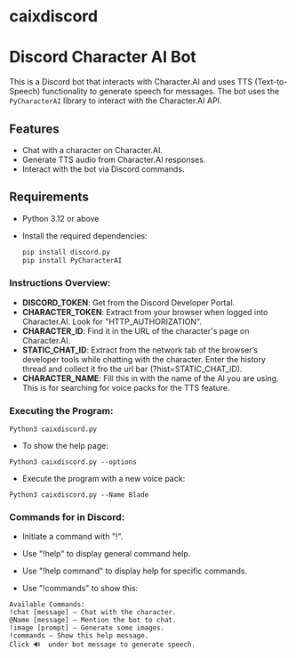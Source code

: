 # caixdiscord
# Discord Character AI Bot

This is a Discord bot that interacts with Character.AI and uses TTS (Text-to-Speech) functionality to generate speech for messages. The bot uses the `PyCharacterAI` library to interact with the Character.AI API.

## Features

- Chat with a character on Character.AI.
- Generate TTS audio from Character.AI responses.
- Interact with the bot via Discord commands.

## Requirements

- Python 3.12 or above
- Install the required dependencies:

  ```bash
  pip install discord.py
  pip install PyCharacterAI

### Instructions Overview:
- **DISCORD_TOKEN**: Get from the Discord Developer Portal.
- **CHARACTER_TOKEN**: Extract from your browser when logged into Character.AI. Look for "HTTP_AUTHORIZATION".
- **CHARACTER_ID**: Find it in the URL of the character's page on Character.AI.
- **STATIC_CHAT_ID**: Extract from the network tab of the browser’s developer tools while chatting with the character. Enter the history thread and collect it fro the url bar (?hist=STATIC_CHAT_ID).
- **CHARACTER_NAME**: Fill this in with the name of the AI you are using. This is for searching for voice packs for the TTS feature.
  
### Executing the Program:
```
Python3 caixdiscord.py
```
- To show the help page:
```
Python3 caixdiscord.py --options
```
- Execute the program with a new voice pack:
```
Python3 caixdiscord.py --Name Blade
```

### Commands for in Discord:
- Initiate a command with "!".
- Use "!help" to display general command help.
- Use "!help command" to display help for specific commands.
  
- Use "!commands" to show this:
```
Available Commands:
!chat [message] — Chat with the character.
@Name [message] — Mention the bot to chat.
!image [prompt] — Generate some images.
!commands — Show this help message.
Click 🔊  under bot message to generate speech.
```
